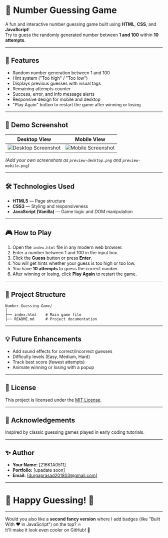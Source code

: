 # 🎯 Number Guessing Game

A fun and interactive number guessing game built using **HTML**, **CSS**, and **JavaScript**!  
Try to guess the randomly generated number between **1 and 100** within **10 attempts**.

---

## 🚀 Features

- Random number generation between 1 and 100
- Hint system ("Too high" / "Too low")
- Displays previous guesses with visual tags
- Remaining attempts counter
- Success, error, and info message alerts
- Responsive design for mobile and desktop
- "Play Again" button to restart the game after winning or losing

---

## 📸 Demo Screenshot

| Desktop View | Mobile View |
|:------------:|:-----------:|
| ![Desktop Screenshot](preview-desktop.png) | ![Mobile Screenshot](preview-mobile.png) |

*(Add your own screenshots as `preview-desktop.png` and `preview-mobile.png`)*

---

## 🛠️ Technologies Used

- **HTML5** — Page structure
- **CSS3** — Styling and responsiveness
- **JavaScript (Vanilla)** — Game logic and DOM manipulation

---

## 🎮 How to Play

1. Open the `index.html` file in any modern web browser.
2. Enter a number between 1 and 100 in the input box.
3. Click the **Guess** button or press **Enter**.
4. You will get hints whether your guess is too high or too low.
5. You have **10 attempts** to guess the correct number.
6. After winning or losing, click **Play Again** to restart the game.

---

## 📂 Project Structure

```plaintext
Number-Guessing-Game/
│
├── index.html    # Main game file
├── README.md     # Project documentation

```

---

## 💡 Future Enhancements

- Add sound effects for correct/incorrect guesses
- Difficulty levels (Easy, Medium, Hard)
- Track best score (fewest attempts)
- Animate winning or losing with a popup

---

## 📜 License

This project is licensed under the [MIT License](LICENSE).

---

## 🙌 Acknowledgements

Inspired by classic guessing games played in early coding tutorials.

---

## ✨ Author

- **Your Name:** [216K1A0511]  
- **Portfolio:** [upadate soon]  
- **Email:** [durgaprasad201803@gmail.com]

---

# 🚀 Happy Guessing! 🚀

---

Would you also like a **second fancy version** where I add badges (like "Built With ❤️ in JavaScript") on the top? 🔥  
It'll make it look even cooler on GitHub! 🎯  
